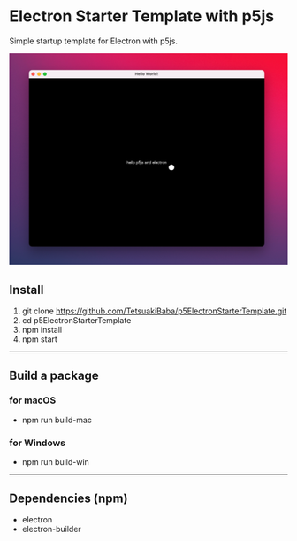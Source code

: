 # Electron Starter Template with p5js
Simple startup template for Electron with p5js.

![](./teaser.png)
## Install 
1. git clone https://github.com/TetsuakiBaba/p5ElectronStarterTemplate.git
2. cd p5ElectronStarterTemplate
3. npm install 
4. npm start
---
## Build a package
### for macOS
 * npm run build-mac

### for Windows
 * npm run build-win

---
## Dependencies (npm)
 * electron
 * electron-builder